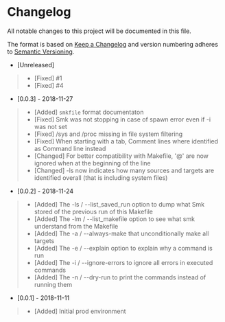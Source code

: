 # Changelog

All notable changes to this project will be documented in this file.

The format is based on [Keep a Changelog](http://keepachangelog.com/en/1.0.0/)
and version numbering adheres to [Semantic Versioning](http://semver.org/spec/v2.0.0.html).

- [Unreleased]
> - [Fixed] #1
> - [Fixed] #4

- [0.0.3] - 2018-11-27
> - [Added] `smkfile` format documentaton 
> - [Fixed] Smk was not stopping in case of spawn error even if -i was not set
> - [Fixed] /sys and /proc missing in file system filtering 
> - [Fixed] When starting with a tab, Comment lines where identified as Command line instead
> - [Changed] For better compatibility with Makefile, '@' are now ignored when at the beginning of the line
> - [Changed] -ls now indicates how many sources and targets are identified overall (that is including system files)  

- [0.0.2] - 2018-11-24
> - [Added] The -ls / --list_saved_run option to dump what Smk stored of the previous run of this Makefile
> - [Added] The -lm / --list_makefile option to see what smk understand from the Makefile
> - [Added] The -a / --always-make that unconditionally make all targets
> - [Added] The -e / --explain option to explain why a command is run
> - [Added] The -i / --ignore-errors to ignore all errors in executed commands
> - [Added] The -n / --dry-run to print the commands instead of running them

- [0.0.1] - 2018-11-11
> - [Added] Initial prod environment
